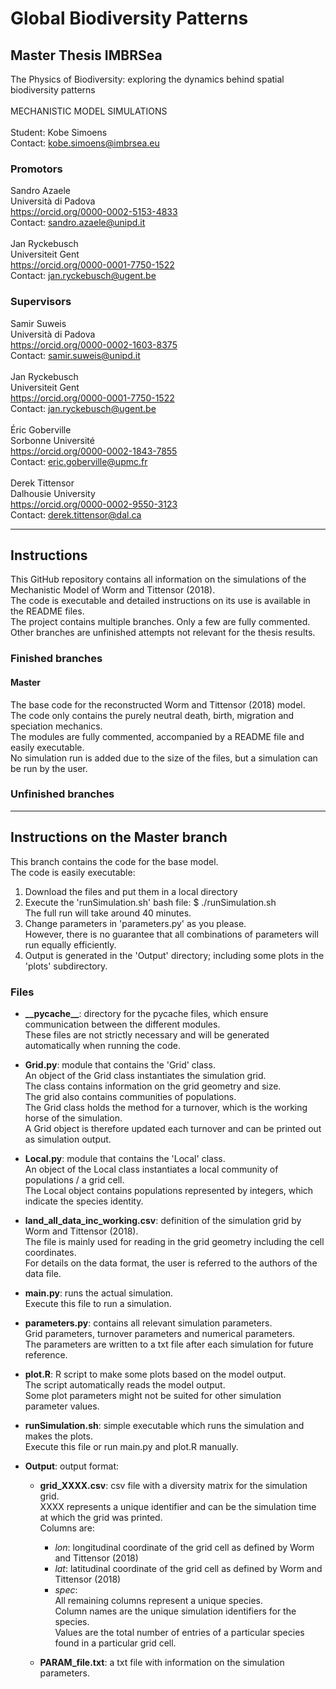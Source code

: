 # Global Biodiversity Patterns
## Master Thesis IMBRSea

The Physics of Biodiversity:
exploring the dynamics behind spatial biodiversity patterns
<br/>  
MECHANISTIC MODEL SIMULATIONS
<br/>  
Student: Kobe Simoens  
Contact: kobe.simoens@imbrsea.eu

### Promotors

Sandro Azaele  
Università di Padova  
https://orcid.org/0000-0002-5153-4833  
Contact: sandro.azaele@unipd.it  
<br/>
Jan Ryckebusch  
Universiteit Gent  
https://orcid.org/0000-0001-7750-1522  
Contact: jan.ryckebusch@ugent.be

### Supervisors

Samir Suweis  
Università di Padova  
https://orcid.org/0000-0002-1603-8375  
Contact: samir.suweis@unipd.it  
<br/>
Jan Ryckebusch  
Universiteit Gent  
https://orcid.org/0000-0001-7750-1522  
Contact: jan.ryckebusch@ugent.be  
<br/>
Éric Goberville  
Sorbonne Université  
https://orcid.org/0000-0002-1843-7855  
Contact: eric.goberville@upmc.fr  
<br/>
Derek Tittensor  
Dalhousie University   
https://orcid.org/0000-0002-9550-3123  
Contact: derek.tittensor@dal.ca  

---

## Instructions

This GitHub repository contains all information on the simulations of the Mechanistic Model of Worm and Tittensor (2018).  
The code is executable and detailed instructions on its use is available in the README files.  
The project contains multiple branches. Only a few are fully commented. Other branches are unfinished attempts not relevant for the thesis results.  

### Finished branches

#### Master

The base code for the reconstructed Worm and Tittensor (2018) model.  
The code only contains the purely neutral death, birth, migration and speciation mechanics.  
The modules are fully commented, accompanied by a README file and easily executable.  
No simulation run is added due to the size of the files, but a simulation can be run by the user.

### Unfinished branches

---

## Instructions on the Master branch

This branch contains the code for the base model.  
The code is easily executable:  

1. Download the files and put them in a local directory  
2. Execute the 'runSimulation.sh' bash file: $ ./runSimulation.sh  
The full run will take around 40 minutes.  
3. Change parameters in 'parameters.py' as you please.  
However, there is no guarantee that all combinations of parameters will run equally efficiently.  
4. Output is generated in the 'Output' directory; including some plots in the 'plots' subdirectory.

### Files

- **\_\_pycache\_\_**: directory for the pycache files, which ensure communication between the different modules.  
These files are not strictly necessary and will be generated automatically when running the code.

- **Grid.py**: module that contains the 'Grid' class.  
An object of the Grid class instantiates the simulation grid.  
The class contains information on the grid geometry and size.  
The grid also contains communities of populations.  
The Grid class holds the method for a turnover, which is the working horse of the simulation.  
A Grid object is therefore updated each turnover and can be printed out as simulation output.

- **Local.py**: module that contains the 'Local' class.  
An object of the Local class instantiates a local community of populations / a grid cell.  
The Local object contains populations represented by integers, which indicate the species identity.

- **land_all_data_inc_working.csv**: definition of the simulation grid by Worm and Tittensor (2018).  
The file is mainly used for reading in the grid geometry including the cell coordinates.  
For details on the data format, the user is referred to the authors of the data file.

- **main.py**: runs the actual simulation.  
Execute this file to run a simulation.  

- **parameters.py**: contains all relevant simulation parameters.  
Grid parameters, turnover parameters and numerical parameters.  
The parameters are written to a txt file after each simulation for future reference.

- **plot.R**: R script to make some plots based on the model output.  
The script automatically reads the model output.  
Some plot parameters might not be suited for other simulation parameter values.

- **runSimulation.sh**: simple executable which runs the simulation and makes the plots.  
Execute this file or run main.py and plot.R manually.

- **Output**: output format:  

	- **grid_XXXX.csv**: csv file with a diversity matrix for the simulation grid.  
	XXXX represents a unique identifier and can be the simulation time at which the grid was printed.  
	Columns are:
		- *lon*: longitudinal coordinate of the grid cell as defined by Worm and Tittensor (2018)  
		- *lat*: latitudinal coordinate of the grid cell as defined by Worm and Tittensor (2018)  
		- *$spec$*:  
		All remaining columns represent a unique species.  
		Column names are the unique simulation identifiers for the species.  
		Values are the total number of entries of a particular species found in a particular grid cell.  

	- **PARAM_file.txt**: a txt file with information on the simulation parameters.
